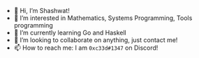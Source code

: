 - 👋 Hi, I’m Shashwat!
- 👀 I’m interested in Mathematics, Systems Programming, Tools programming
- 🌱 I’m currently learning Go and Haskell
- 💞️ I’m looking to collaborate on anything, just contact me!
- 📫 How to reach me: I am `0xc33d#1347` on Discord! 

<!---
kknives/kknives is a ✨ special ✨ repository because its `README.md` (this file) appears on your GitHub profile.
You can click the Preview link to take a look at your changes.
--->
